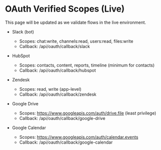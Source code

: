 # OAuth Verified Scopes (Live)

This page will be updated as we validate flows in the live environment.

- Slack (bot)
  - Scopes: chat:write, channels:read, users:read, files:write
  - Callback: /api/oauth/callback/slack

- HubSpot
  - Scopes: contacts, content, reports, timeline (minimum for contacts)
  - Callback: /api/oauth/callback/hubspot

- Zendesk
  - Scopes: read, write (app-level)
  - Callback: /api/oauth/callback/zendesk

- Google Drive
  - Scopes: https://www.googleapis.com/auth/drive.file (least privilege)
  - Callback: /api/oauth/callback/google-drive

- Google Calendar
  - Scopes: https://www.googleapis.com/auth/calendar.events
  - Callback: /api/oauth/callback/google-calendar
